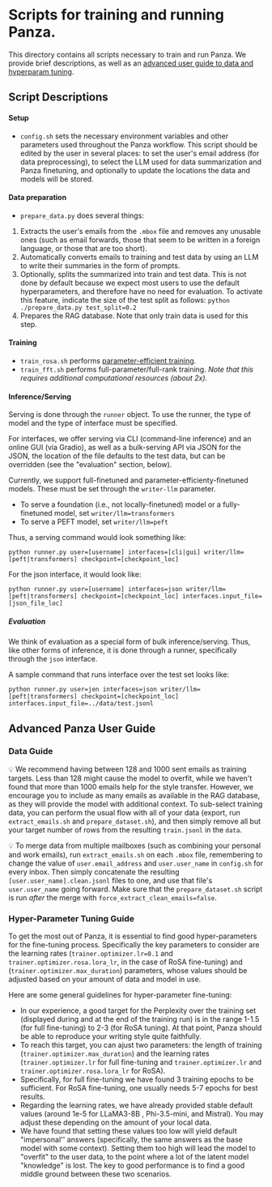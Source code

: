 # Scripts for training and running Panza.

This directory contains all scripts necessary to train and run Panza. We provide brief descriptions, as well as an [advanced user guide to data and hyperparam tuning](#advanced-panza-user-guide).

## Script Descriptions

#### Setup
* `config.sh` sets the necessary environment variables and other parameters used throughout the Panza workflow. This script should be edited by the user in several places: to set the user's email address (for data preprocessing), to select the LLM used for data summarization and Panza finetuning, and optionally to update the locations the data and models will be stored.

#### Data preparation
* `prepare_data.py` does several things:

1. Extracts the user's emails from the `.mbox` file and removes any unusable ones (such as email forwards, those that seem to be written in a foreign language, or those that are too short).
1. Automatically converts emails to training and test data by using an LLM to write their summaries in the form of prompts.
1. Optionally, splits the summarized  into train and test data. This is not done by default because we expect most users to use the default hyperparameters, and therefore have no need for evaluation. To activate this feature, indicate the size of the test split as follows: `python ./prepare_data.py test_split=0.2`
1. Prepares the RAG database. Note that only train data is used for this step.

#### Training
* `train_rosa.sh` performs [parameter-efficient training](https://arxiv.org/pdf/2401.04679.pdf). 
* `train_fft.sh` performs full-parameter/full-rank training. _Note that this requires additional computational resources (about 2x)._ 


#### Inference/Serving

Serving is done through the `runner` object. To use the runner, the type of model and the type of interface must be specified.

For interfaces, we offer serving via CLI (command-line inference) and an online GUI (via Gradio), as well as a bulk-serving API via JSON for the JSON, the location of the file defaults to the test data, but can be overridden (see the "evaluation" section, below).

Currently, we support full-finetuned and parameter-efficienty-finetuned models. These must be set through the `writer-llm` parameter. 
* To serve a foundation (i.e., not locally-finetuned) model or a fully-finetuned model, set `writer/llm=transformers`
* To serve a PEFT model, set `writer/llm=peft`

Thus, a serving command would look something like:

```
python runner.py user=[username] interfaces=[cli|gui] writer/llm=[peft|transformers] checkpoint=[checkpoint_loc]
```

For the json interface, it would look like:

```
python runner.py user=[username] interfaces=json writer/llm=[peft|transformers] checkpoint=[checkpoint_loc] interfaces.input_file=[json_file_loc]
```

##### Evaluation

We think of evaluation as a special form of bulk inference/serving. Thus, like other forms of inference, it is done through a runner, specifically through the `json` interface.

A sample command that runs interface over the test set looks like:

```
python runner.py user=jen interfaces=json writer/llm=[peft|transformers] checkpoint=[checkpoint_loc] interfaces.input_file=../data/test.jsonl
```


## Advanced Panza User Guide

### Data Guide

:bulb: We recommend having between 128 and 1000 sent emails as training targets. Less than 128 might cause the model to overfit, while we haven't found that more than 1000 emails help for the style transfer. However, we encourage you to include as many emails as available in the RAG database, as they will provide the model with additional context. To sub-select training data, you can perform the usual flow with all of your data (export, run `extract_emails.sh` and `prepare_dataset.sh`), and then simply remove all but your target number of rows from the resulting `train.jsonl` in the `data`.

:bulb: To merge data from multiple mailboxes (such as combining your personal and work emails), run `extract_emails.sh` on each `.mbox` file, remembering to change the value of `user.email_address` and `user.user_name` in `config.sh` for every inbox. Then simply concatenate the resulting `[user.user_name].clean.jsonl` files to one, and use that file's `user.user_name` going forward. Make sure that the `prepare_dataset.sh` script is run _after_ the merge with `force_extract_clean_emails=false`.


### Hyper-Parameter Tuning Guide

To get the most out of Panza, it is essential to find good hyper-parameters for the fine-tuning process. 
Specifically the key parameters to consider are the learning rates (`trainer.optimizer.lr=0.1` and  `trainer.optimizer.rosa.lora_lr`, in the case of RoSA fine-tuning) and (`trainer.optimizer.max_duration`) parameters, whose values should be adjusted based on your amount of data and model in use. 

Here are some general guidelines for hyper-parameter fine-tuning: 

* In our experience, a good target for the Perplexity over the training set (displayed during and at the end of the training run) is in the range 1-1.5 (for full fine-tuning) to 2-3 (for RoSA tuning). At that point, Panza should be able to reproduce your writing style quite faithfully.
* To reach this target, you can ajust two parameters: the length of training (`trainer.optimizer.max_duration`) and the learning rates (`trainer.optimizer.lr` for full fine-tuning and `trainer.optimizer.lr` and `trainer.optimizer.rosa.lora_lr` for RoSA).
* Specifically, for full fine-tuning we have found 3 training epochs to be sufficient. For RoSA fine-tuning, one usually needs 5-7 epochs for best results. 
* Regarding the learning rates, we have already provided stable default values (around 1e-5 for LLaMA3-8B , Phi-3.5-mini, and Mistral). You may adjust these depending on the amount of your local data.
* We have found that setting these values too low will yield default "impersonal'' answers (specifically, the same answers as the base model with some context). Setting them too high will lead the model to "overfit" to the user data, to the point where a lot of the latent model "knowledge" is lost. The key to good performance is to find a good middle ground between these two scenarios.  
